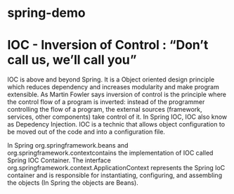 # spring-demo

# IOC - Inversion of Control : “Don’t call us, we’ll call you” 
IOC is above and beyond Spring. It is a Object oriented design principle which reduces dependency and increases modularity and make program extensible. 
As Martin Fowler says inversion of control is the principle where the control flow of a program is inverted: instead of the programmer controlling the flow of a program, the external sources (framework, services, other components) take control of it. 
In Spring IOC, IOC also know as Depedency Injection. IOC is a technic that allows object configuration to be moved out of the code and into a configuration file. 

In Spring org.springframework.beans and org.springframework.contextcontains the implementation of IOC called Spring IOC Container. The interface org.springframework.context.ApplicationContext represents the Spring IoC container and is responsible for instantiating, configuring, and assembling the objects (In Spring the objects are Beans).
